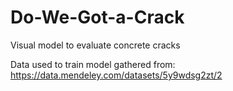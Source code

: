 # Do-We-Got-a-Crack
Visual model to evaluate concrete cracks

Data used to train model gathered from:
https://data.mendeley.com/datasets/5y9wdsg2zt/2
